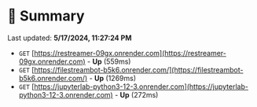 # 📖 Summary
Last updated: **5/17/2024, 11:27:24 PM**

- `GET` [https://restreamer-09gx.onrender.com](https://restreamer-09gx.onrender.com) - **Up** (559ms)
- `GET` [https://filestreambot-b5k6.onrender.com/](https://filestreambot-b5k6.onrender.com/) - **Up** (1269ms)
- `GET` [https://jupyterlab-python3-12-3.onrender.com](https://jupyterlab-python3-12-3.onrender.com) - **Up** (272ms)
